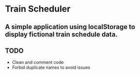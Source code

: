 # Train Scheduler
## A simple application using localStorage to display fictional train schedule data.

## TODO
* Clean and comment code
* Forbid duplicate names to avoid issues
